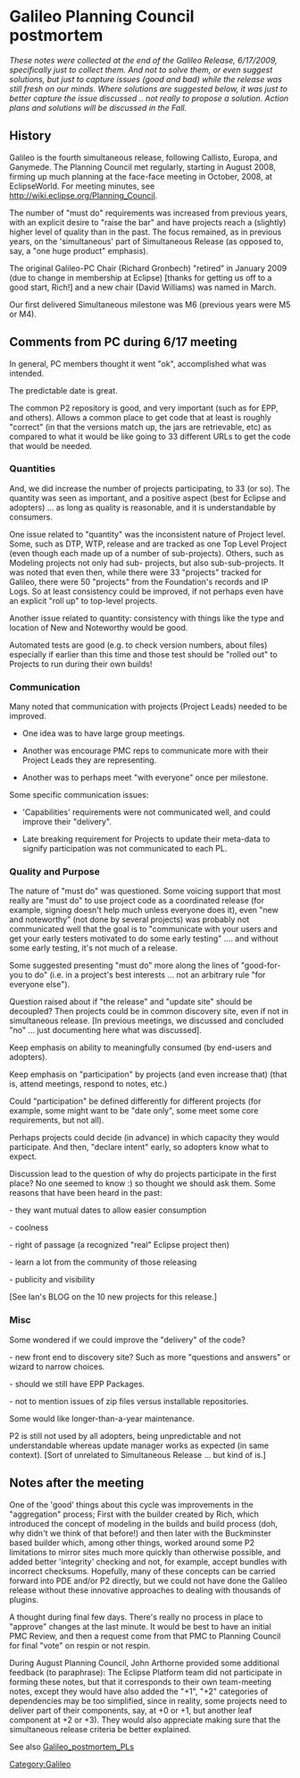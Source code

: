 # Galileo Planning Council postmortem

*These notes were collected at the end of the Galileo Release,
6/17/2009, specifically just to collect them. And not to solve them, or
even suggest solutions, but just to capture issues (good and bad) while
the release was still fresh on our minds. Where solutions are suggested
below, it was just to better capture the issue discussed .. not really
to propose a solution. Action plans and solutions will be discussed in
the Fall.*

## History

Galileo is the fourth simultaneous release, following Callisto, Europa,
and Ganymede. The Planning Council met regularly, starting in August
2008, firming up much planning at the face-face meeting in October,
2008, at EclipseWorld. For meeting minutes, see
<http://wiki.eclipse.org/Planning_Council>.

The number of "must do" requirements was increased from previous years,
with an explicit desire to "raise the bar" and have projects reach a
(slightly) higher level of quality than in the past. The focus remained,
as in previous years, on the 'simultaneous' part of Simultaneous Release
(as opposed to, say, a "one huge product" emphasis).

The original Galileo-PC Chair (Richard Gronbech) "retired" in January
2009 (due to change in membership at Eclipse) \[thanks for getting us
off to a good start, Rich\!\] and a new chair (David Williams) was named
in March.

Our first delivered Simultaneous milestone was M6 (previous years were
M5 or M4).

## Comments from PC during 6/17 meeting

In general, PC members thought it went "ok", accomplished what was
intended.

The predictable date is great.

The common P2 repository is good, and very important (such as for EPP,
and others). Allows a common place to get code that at least is roughly
"correct" (in that the versions match up, the jars are retrievable, etc)
as compared to what it would be like going to 33 different URLs to get
the code that would be needed.

### Quantities

And, we did increase the number of projects participating, to 33 (or
so). The quantity was seen as important, and a positive aspect (best for
Eclipse and adopters) ... as long as quality is reasonable, and it is
understandable by consumers.

One issue related to "quantity" was the inconsistent nature of Project
level. Some, such as DTP, WTP, release and are tracked as one Top Level
Project (even though each made up of a number of sub-projects). Others,
such as Modeling projects not only had sub- projects, but also
sub-sub-projects. It was noted that even then, while there were 33
"projects" tracked for Galileo, there were 50 "projects" from the
Foundation's records and IP Logs. So at least consistency could be
improved, if not perhaps even have an explicit "roll up" to top-level
projects.

Another issue related to quantity: consistency with things like the type
and location of New and Noteworthy would be good.

Automated tests are good (e.g. to check version numbers, about files)
especially if earlier than this time and those test should be "rolled
out" to Projects to run during their own builds\!

### Communication

Many noted that communication with projects (Project Leads) needed to be
improved.

  -
    One idea was to have large group meetings.

<!-- end list -->

  -
    Another was encourage PMC reps to communicate more with their
    Project Leads they are representing.

<!-- end list -->

  -
    Another was to perhaps meet "with everyone" once per milestone.

Some specific communication issues:

  -
    'Capabilities' requirements were not communicated well, and could
    improve their "delivery".

<!-- end list -->

  -
    Late breaking requirement for Projects to update their meta-data to
    signify participation was not communicated to each PL.

### Quality and Purpose

The nature of "must do" was questioned. Some voicing support that most
really are "must do" to use project code as a coordinated release (for
example, signing doesn't help much unless everyone does it), even "new
and noteworthy" (not done by several projects) was probably not
communicated well that the goal is to "communicate with your users and
get your early testers motivated to do some early testing" .... and
without some early testing, it's not much of a release.

Some suggested presenting "must do" more along the lines of
"good-for-you to do" (i.e. in a project's best interests ... not an
arbitrary rule "for everyone else").

Question raised about if "the release" and "update site" should be
decoupled? Then projects could be in common discovery site, even if not
in simultaneous release. \[In previous meetings, we discussed and
concluded "no" ... just documenting here what was discussed\].

Keep emphasis on ability to meaningfully consumed (by end-users and
adopters).

Keep emphasis on "participation" by projects (and even increase that)
(that is, attend meetings, respond to notes, etc.)

Could "participation" be defined differently for different projects (for
example, some might want to be "date only", some meet some core
requirements, but not all).

Perhaps projects could decide (in advance) in which capacity they would
participate. And then, "declare intent" early, so adopters know what to
expect.

Discussion lead to the question of why do projects participate in the
first place? No one seemed to know :) so thought we should ask them.
Some reasons that have been heard in the past:

\- they want mutual dates to allow easier consumption

\- coolness

\- right of passage (a recognized "real" Eclipse project then)

\- learn a lot from the community of those releasing

\- publicity and visibility

\[See Ian's BLOG on the 10 new projects for this release.\]

### Misc

Some wondered if we could improve the "delivery" of the code?

\- new front end to discovery site? Such as more "questions and answers"
or wizard to narrow choices.

\- should we still have EPP Packages.

\- not to mention issues of zip files versus installable repositories.

Some would like longer-than-a-year maintenance.

P2 is still not used by all adopters, being unpredictable and not
understandable whereas update manager works as expected (in same
context). \[Sort of unrelated to Simultaneous Release ... but kind of
is.\]

## Notes after the meeting

One of the 'good' things about this cycle was improvements in the
"aggregation" process; First with the builder created by Rich, which
introduced the concept of modeling in the builds and build process (doh,
why didn't we think of that before\!) and then later with the
Buckminster based builder which, among other things, worked around some
P2 limitations to mirror sites much more quickly than otherwise
possible, and added better 'integrity' checking and not, for example,
accept bundles with incorrect checksums. Hopefully, many of these
concepts can be carried forward into PDE and/or P2 directly, but we
could not have done the Galileo release without these innovative
approaches to dealing with thousands of plugins.

A thought during final few days. There's really no process in place to
"approve" changes at the last minute. It would be best to have an
initial PMC Review, and then a request come from that PMC to Planning
Council for final "vote" on respin or not respin.

During August Planning Council, John Arthorne provided some additional
feedback (to paraphrase): The Eclipse Platform team did not participate
in forming these notes, but that it corresponds to their own
team-meeting notes, except they would have also added the "+1", "+2"
categories of dependencies may be too simplified, since in reality, some
projects need to deliver part of their components, say, at +0 or +1, but
another leaf component at +2 or +3). They would also appreciate making
sure that the simultaneous release criteria be better explained.

See also
[Galileo_postmortem_PLs](Planning_Council/Galileo_postmortem_PLs.md)

[Category:Galileo](Category:Galileo "wikilink")